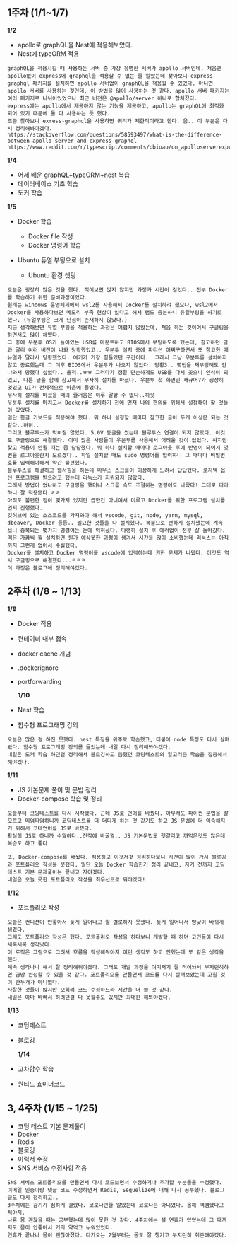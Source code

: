 ## 1주차 (1/1~1/7)

**1/2**

- apollo로 graphQL을 Nest에 적용해보았다.
- Nest에 typeORM 적용

```
graphQL을 적용시킬 때 사용하는 서버 중 가장 유명한 서버가 apollo 서버인데, 처음엔 apollo없이 express에 graphql을 적용할 수 없는 줄 알았는데 찾아보니 express-graphql 패키지를 설치하면 apollo 서버없이 graphQL을 적용할 수 있었다. 아니면 apollo 서버를 사용하는 것인데, 이 방법을 많이 사용하는 것 같다. apollo 서버 패키지는 여러 패키지로 나뉘어있었으나 최근 버전은 @apollo/server 하나로 합쳐졌다.
express에는 apollo에서 제공하지 않는 기능을 제공하고, apollo는 graphQL에 최적화 되어 있기 때문에 둘 다 사용하는 듯 했다.
조금 찾아보니 exress-graphql을 사용하면 쿼리가 제한적이라고 한다. 음.. 이 부분은 다시 정리해봐야겠다.
https://stackoverflow.com/questions/58593497/what-is-the-difference-between-apollo-server-and-express-graphql
https://www.reddit.com/r/typescript/comments/obioao/on_apolloserverexpress_vs_expressgraphql_summer/

```

**1/4**

- 어제 배운 graphQL+typeORM+nest 복습
- 데이터베이스 기초 학습
- 도커 학습

**1/5**

- Docker 학습

  - Docker file 작성
  - Docker 명령어 학습

- Ubuntu 듀얼 부팅으로 설치
  - Ubuntu 환경 셋팅

```
오늘은 굉장히 많은 것을 했다. 적어보면 많지 않지만 과정과 시간이 길었다.. 전부 Docker를 학습하기 위한 준비과정이었다.
원래는 windows 운영체제에서 wsl2를 사용해서 Docker를 설치하려 했으나, wsl2에서 Docker를 사용하다보면 메모리 부족 현상이 있다고 해서 램도 충분하니 듀얼부팅을 하기로 했다. (듀얼부팅은 크게 단점이 존재하지 않았다.)
지금 생각해보면 듀얼 부팅을 적용하는 과정은 어렵지 않았는데, 처음 하는 것이여서 구글링을 하면서도 많이 헤맸다.
그 중에 우분투 OS가 들어있는 USB를 마운트하고 BIOS에서 부팅하도록 했는데, 참고하던 글과 달리 여러 버전이 나와 당황했었고.. 우분투 설치 중에 파티션 어쩌구하면서 또 참고한 메뉴얼과 달라서 당황했었다. 여기가 가장 힘들었던 구간이다.. 그래서 그냥 우분투를 설치하지 않고 종료했는데 그 이후 BIOS에서 우분투가 나오지 않았다. 당황3.. 몇번을 재부팅해도 안나와서 망했다 싶었다.. 울적..ㅠㅠ 그러다가 정말 단순하게도 USB를 다시 꽂으니 인식이 되었고, 다른 글을 함께 참고해서 무사히 설치를 마쳤다. 우분투 첫 화면인 재규어?가 굉장히 멋있고 UI가 전체적으로 마음에 들었다.
무사히 설치를 마쳤을 때의 즐거움은 이루 말할 수 없다..하핫
우분투 설치를 마치고서 Docker를 설치하기 전에 먼저 나의 편의를 위해서 설정해야 할 것들이 있었다.
일단 한글 키보드를 적용해야 했다. 뭐 하나 설정할 때마다 참고한 글이 두개 이상은 되는 것 같다..허허..
그리고 블루투스가 먹히질 않았다. 5.0V 동글을 썼는데 블루투스 연결이 되지 않았다. 이것도 구글링으로 해결했다. 이미 많은 사람들이 우분투를 사용해서 어려울 것이 없었다. 하지만 찾고 적용이 안될 때는 좀 답답했다. 뭐 하나 설치할 때마다 로그아웃 후에 반영이 되어서 몇 번을 로그아웃한지 모르겠다.. 파일 설치할 때도 sudo 명령어를 입력하니 그 때마다 비밀번호를 입력해야해서 약간 불편했다.
블루투스를 해결하고 웹서핑을 하는데 마우스 스크롤이 이상하게 느려서 답답했다. 로지텍 옵션 프로그램을 받으려고 했는데 리눅스가 지원되지 않았다.
그래서 방법이 없나하고 구글링을 했더니 스크롤 속도 조절하는 명령어도 나왔다! 그대로 따라하니 잘 적용됐다.ㅎㅎ
아직도 불편한 점이 몇가지 있지만 급한건 아니여서 미루고 Docker를 위한 프로그램 설치를 먼저 진행했다.
깃허브에 있는 소스코드를 가져와야 해서 vscode, git, node, yarn, mysql, dbeaver, Docker 등등.. 필요한 것들을 다 설치했다. 복붙으로 편하게 설치했는데 계속 보니 중복되는 몇가지 명령어는 눈에 익혀졌다. 다행히 설치 후 에러없이 전부 잘 돌아갔다. 맥은 가끔씩 뭘 설치하면 뭔가 예상못한 과정이 생겨서 시간을 많이 소비했는데 리눅스는 아직까지 그런게 없어서 수월했다.
Docker를 설치하고 Docker 명령어를 vscode에 입력하는데 권한 문제가 나왔다. 이것도 역시 구글링으로 해결했다...ㅋㅋㅋ
이 과정은 블로그에 정리해야겠다.

```

## 2주차 (1/8 ~ 1/13)

**1/9**

- Docker 적용
- 컨테이너 내부 접속
- docker cache 개념
- .dockerignore
- portforwarding

  **1/10**

- Nest 학습
- 함수형 프로그래밍 강의

```
오늘은 많은 걸 하진 못했다. nest 특징을 위주로 학습했고, 더불어 node 특징도 다시 살펴봤다. 함수형 프로그래밍 강의를 들었는데 내일 다시 정리해봐야겠다.
내일은 도커 학습 하던걸 정리해서 블로깅하고 뜸했던 코딩테스트와 알고리즘 학습을 집중해서 해야겠다.
```

**1/11**

- JS 기본문제 풀이 및 문법 정리
- Docker-compose 학습 및 정리

```
오늘부터 코딩테스트를 다시 시작했다. 근데 JS로 언어를 바꿨다. 아무래도 파이썬 문법을 잘 모르고 띄엄띄엄하니까 코딩테스트를 더 더디게 하는 것 같기도 하고 JS 문법에 더 익숙해지기 위해서 코테언어를 JS로 바꿨다.
확실히 JS로 하니까 수월하다..진작에 바꿀껄.. JS 기본문법도 헷갈리고 까먹은것도 많은데 복습도 하고 좋다.

또, Docker-compose를 배웠다. 적용하고 이것저것 정리하다보니 시간이 많이 가서 블로깅과 포트폴리오 작성을 못했다. 일단 오늘 Docker 학습한거 정리 끝내고, 자기 전까지 코딩테스트 기본 문제풀이는 끝내고 자야겠다.
내일은 오늘 못한 포트폴리오 작성을 최우선으로 둬야겠다!
```

**1/12**

- 포트폴리오 작성

```
오늘은 컨디션이 안좋아서 늦게 일어나고 뭘 별로하지 못했다. 늦게 일어나서 밤낮이 바뀌게 생겼다.
그래도 포트폴리오 작성은 했다. 포트폴리오 작성을 하다보니 개발할 때 하던 고민들이 다시 새록새록 생각났다.
이 로직은 그림으로 그려서 흐름을 작성해둬야지 이런 생각도 하고 안했는데 또 같은 생각을 했다.
계속 생각나니 해서 잘 정리해둬야겠다. 그래도 개발 과정을 여기저기 잘 적어놔서 부지런히하면 금방 완성할 수 있을 것 같다. 포트폴리오를 만들면서 코드를 다시 살펴보았는데 고칠 것이 한두개가 아니었다.
자잘한 것들이 많지만 오히려 코드 수정하느라 시간을 더 쓸 것 같다.
내일은 아마 바빠서 하려던걸 다 못할수도 있지만 최대한 해봐야겠다.
```

**1/13**

- 코딩테스트
- 블로깅

  **1/14**

- 고차함수 학습
- 원티드 쇼미더코드

## 3, 4주차 (1/15 ~ 1/25)

- 코딩 테스트 기본 문제풀이
- Docker
- Redis
- 블로깅
- 이력서 수정
- SNS 서비스 수정사항 적용

```
SNS 서비스 포트폴리오를 만들면서 다시 코드보면서 수정하거나 추가할 부분들을 수정했다.
이메일 인증이랑 댓글 코드 수정하면서 Redis, Sequelize에 대해 다시 공부했다. 블로그 글도 다시 정리하고..
3주차에는 감기가 심하게 걸렸다. 코로나인줄 알았는데 코로나는 아니였다. 올해 액땜했다고 쳐야지.
나름 몸 괜찮을 때는 공부했는데 많이 못한 것 같다. 4주차에는 설 연휴가 있었는데 그 때까지도 몸이 안좋아서 거의 약먹고 누워있었다.
연휴가 끝나니 몸이 괜찮아졌다. 다가오는 2월부터는 몸도 잘 챙기고 부지런히 취준해야겠다.
```
